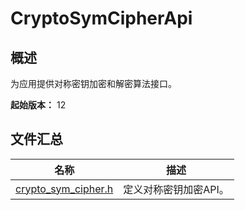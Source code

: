 # CryptoSymCipherApi

<!--Kit: Crypto Architecture Kit-->
<!--Subsystem: Security-->
<!--Owner: @zxz--3-->
<!--Designer: @lanming-->
<!--Tester: @PAFT-->
<!--Adviser: @zengyawen-->

## 概述

为应用提供对称密钥加密和解密算法接口。

**起始版本：** 12

## 文件汇总

| 名称 | 描述 |
| -- | -- |
| [crypto_sym_cipher.h](capi-crypto-sym-cipher-h.md) | 定义对称密钥加密API。 |
